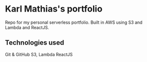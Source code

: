 # Karl Mathias's portfolio

Repo for my personal serverless portfolio. Built in AWS using S3 and Lambda and ReactJS.

## Technologies used
Git & GitHub
S3, Lambda
ReactJS
